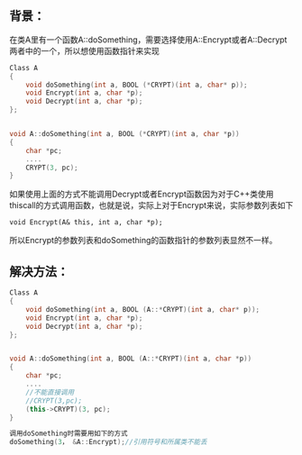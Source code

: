 ## 背景：

在类A里有一个函数A::doSomething，需要选择使用A::Encrypt或者A::Decrypt两者中的一个，所以想使用函数指针来实现

```C++
Class A
{
	void doSomething(int a, BOOL (*CRYPT)(int a, char* p));
	void Encrypt(int a, char *p);
	void Decrypt(int a, char *p);
};


void A::doSomething(int a, BOOL (*CRYPT)(int a, char *p))
{
	char *pc;
	....
    CRYPT(3, pc);
}

```
如果使用上面的方式不能调用Decrypt或者Encrypt函数因为对于C++类使用thiscall的方式调用函数，也就是说，实际上对于Encrypt来说，实际参数列表如下
```
void Encrypt(A& this, int a, char *p);
```
所以Encrypt的参数列表和doSomething的函数指针的参数列表显然不一样。

## 解决方法：
```C++
Class A
{
	void doSomething(int a, BOOL (A::*CRYPT)(int a, char* p));
	void Encrypt(int a, char *p);
	void Decrypt(int a, char *p);
};


void A::doSomething(int a, BOOL (A::*CRYPT)(int a, char *p))
{
	char *pc;
	....
    //不能直接调用  
    //CRYPT(3,pc);
    (this->CRYPT)(3, pc);
}

调用doSomething时需要用如下的方式
doSomething(3， &A::Encrypt);//引用符号和所属类不能丢
```